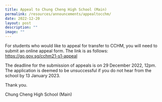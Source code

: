 ```yaml
---
title: Appeal to Chung Cheng High School (Main)
permalink: /resources/announcements/appealtocchm/
date: 2022-12-20
layout: post
description: ""
image: ""
---
```

For students who would like to appeal for transfer to CCHM, you will need to submit an online appeal form. The link is as follows: 
https://go.gov.sg/cchm21-s1-appeal

The deadline for the submission of appeals is on 29 December 2022, 12pm. The application is deemed to be unsuccessful if you do not hear from the school by 13 January 2023.

Thank you. 

Chung Cheng High School (Main)